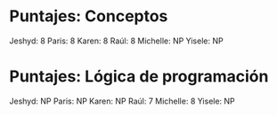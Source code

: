# Puntajes: Conceptos

Jeshyd: 8
Paris: 8
Karen: 8
Raúl: 8
Michelle: NP
Yisele: NP

# Puntajes: Lógica de programación

Jeshyd: NP
Paris: NP
Karen: NP
Raúl: 7
Michelle: 8
Yisele: NP